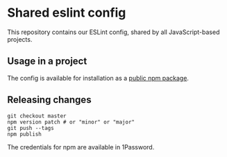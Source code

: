 # Shared eslint config

This repository contains our ESLint config, shared by all JavaScript-based projects.

## Usage in a project

The config is available for installation as a [public npm package](https://www.npmjs.com/package/eslint-config-swarmia).

## Releasing changes

```
git checkout master
npm version patch # or "minor" or "major"
git push --tags
npm publish
```

The credentials for npm are available in 1Password.
